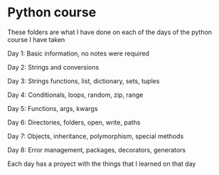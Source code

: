 # Python course

These folders are what I have done on each of the days of the python course I have taken

  Day 1: Basic information, no notes were required
  
  Day 2: Strings and conversions

  Day 3: Strings functions, list, dictionary, sets, tuples

  Day 4: Conditionals, loops, random, zip, range

  Day 5: Functions, args, kwargs

  Day 6: Directories, folders, open, write, paths

  Day 7: Objects, inheritance, polymorphism, special methods

  Day 8: Error management, packages, decorators, generators

Each day has a proyect with the things that I learned on that day
